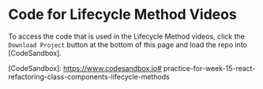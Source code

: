 # Code for Lifecycle Method Videos

To access the code that is used in the Lifecycle Method videos, click the
`Download Project` button at the bottom of this page and load the repo into
[CodeSandbox].

[CodeSandbox]: https://www.codesandbox.io# practice-for-week-15-react-refactoring-class-components-lifecycle-methods
